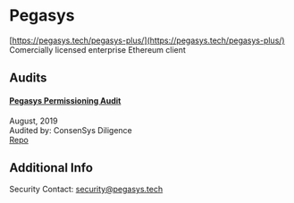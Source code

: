 
# Pegasys
  
[https://pegasys.tech/pegasys-plus/](https://pegasys.tech/pegasys-plus/)<br>
Comercially licensed enterprise Ethereum client


## Audits



#### [Pegasys Permissioning Audit](https://diligence.consensys.net/audits/2019/08/pegasys-permissioning/)

August, 2019<br>
Audited by: ConsenSys Diligence<br>
[Repo](https://github.com/PegaSysEng/permissioning-smart-contracts)
      

  



## Additional Info

Security Contact: security@pegasys.tech
